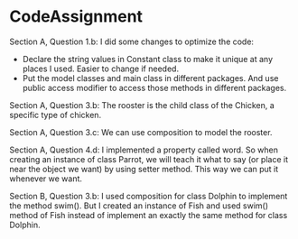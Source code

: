 # CodeAssignment

Section A, Question 1.b: I did some changes to optimize the code:
- Declare the string values in Constant class to make it unique at any places I used. Easier to change if needed.
- Put the model classes and main class in different packages. And use public access modifier to access those methods in different packages.

Section A, Question 3.b: The rooster is the child class of the Chicken, a specific type of chicken.

Section A, Question 3.c: We can use composition to model the rooster.

Section A, Question 4.d: I implemented a property called word. So when creating an instance of class Parrot, we will teach it what to say (or place it near the object we want) by using setter method. This way we can put it whenever we want.

Section B, Question 3.b: I used composition for class Dolphin to implement the method swim(). But I created an instance of Fish and used swim() method of Fish instead of implement an exactly the same method for class Dolphin.

	
